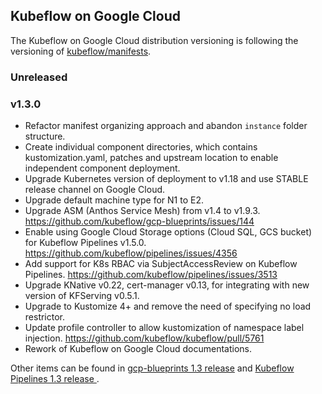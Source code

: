 ## Kubeflow on Google Cloud

The Kubeflow on Google Cloud distribution versioning is following the versioning of [kubeflow/manifests](https://github.com/kubeflow/manifests).

### Unreleased

### v1.3.0

*  Refactor manifest organizing approach and abandon `instance` folder structure.
*  Create individual component directories, which contains kustomization.yaml, patches and upstream location to enable independent component deployment.
*  Upgrade Kubernetes version of deployment to v1.18 and use STABLE release channel on Google Cloud.
*  Upgrade default machine type for N1 to E2.
*  Upgrade ASM (Anthos Service Mesh) from v1.4 to v1.9.3. https://github.com/kubeflow/gcp-blueprints/issues/144
*  Enable using Google Cloud Storage options (Cloud SQL, GCS bucket) for Kubeflow Pipelines v1.5.0. https://github.com/kubeflow/pipelines/issues/4356
*  Add support for K8s RBAC via SubjectAccessReview on Kubeflow Pipelines. https://github.com/kubeflow/pipelines/issues/3513
*  Upgrade KNative v0.22, cert-manager v0.13, for integrating with new version of KFServing v0.5.1.
*  Upgrade to Kustomize 4+ and remove the need of specifying no load restrictor.
*  Update profile controller to allow kustomization of namespace label injection. https://github.com/kubeflow/kubeflow/pull/5761
*  Rework of Kubeflow on Google Cloud documentations.

Other items can be found in [gcp-blueprints 1.3 release](https://github.com/kubeflow/gcp-blueprints/projects/2) and [Kubeflow Pipelines 1.3 release ](https://github.com/kubeflow/pipelines/projects/12).
